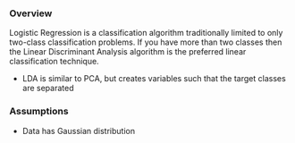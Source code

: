 



### Overview
Logistic Regression is a classification algorithm traditionally limited to only two-class classification problems. If you have more than two classes then the Linear Discriminant Analysis algorithm is the preferred linear classification technique.

* LDA is similar to PCA, but creates variables such that the target classes are separated

### Assumptions
* Data has Gaussian distribution

